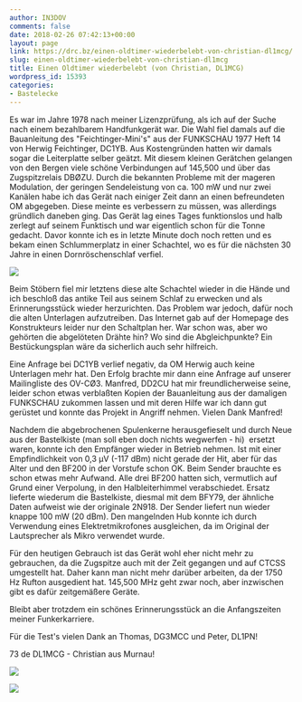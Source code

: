 ```yaml
---
author: IN3DOV
comments: false
date: 2018-02-26 07:42:13+00:00
layout: page
link: https://drc.bz/einen-oldtimer-wiederbelebt-von-christian-dl1mcg/
slug: einen-oldtimer-wiederbelebt-von-christian-dl1mcg
title: Einen Oldtimer wiederbelebt (von Christian, DL1MCG)
wordpress_id: 15393
categories:
- Bastelecke
---
```


Es war im Jahre 1978 nach meiner Lizenzprüfung, als ich auf der Suche nach einem bezahlbarem Handfunkgerät war. Die Wahl fiel damals auf die Bauanleitung des "Feichtinger-Mini's" aus der FUNKSCHAU 1977 Heft 14 von Herwig Feichtinger, DC1YB. Aus Kostengründen hatten wir damals sogar die Leiterplatte selber geätzt. Mit diesem kleinen Gerätchen gelangen von den Bergen viele schöne Verbindungen auf 145,500 und über das Zugspitzrelais DBØZU. Durch die bekannten Probleme mit der mageren Modulation, der geringen Sendeleistung von ca. 100 mW und nur zwei Kanälen habe ich das Gerät nach einiger Zeit dann an einen befreundeten OM abgegeben. Diese meinte es verbessern zu müssen, was allerdings gründlich daneben ging. Das Gerät lag eines Tages funktionslos und halb zerlegt auf seinem Funktisch und war eigentlich schon für die Tonne gedacht. Davor konnte ich es in letzte Minute doch noch retten und es bekam einen Schlummerplatz in einer Schachtel, wo es für die nächsten 30 Jahre in einen Dornröschenschlaf verfiel.

[![](https://drc.bz/wp-content/uploads/2018/02/1.jpg)](https://drc.bz/wp-content/uploads/2018/02/1.jpg)

Beim Stöbern fiel mir letztens diese alte Schachtel wieder in die Hände und ich beschloß das antike Teil aus seinem Schlaf zu erwecken und als Erinnerungsstück wieder herzurichten. Das Problem war jedoch, dafür noch die alten Unterlagen aufzutreiben. Das Internet gab auf der Homepage des Konstrukteurs leider nur den Schaltplan her. War schon was, aber wo gehörten die abgelöteten Drähte hin? Wo sind die Abgleichpunkte? Ein Bestückungsplan wäre da sicherlich auch sehr hilfreich.

Eine Anfrage bei DC1YB verlief negativ, da OM Herwig auch keine Unterlagen mehr hat. Den Erfolg brachte mir dann eine Anfrage auf unserer Mailingliste des OV-CØ3. Manfred, DD2CU hat mir freundlicherweise seine, leider schon etwas verblaßten Kopien der Bauanleitung aus der damaligen FUNKSCHAU zukommen lassen und mit deren Hilfe war ich dann gut gerüstet und konnte das Projekt in Angriff nehmen. Vielen Dank Manfred!

Nachdem die abgebrochenen Spulenkerne herausgefieselt und durch Neue aus der Bastelkiste (man soll eben doch nichts wegwerfen - hi)  ersetzt waren, konnte ich den Empfänger wieder in Betrieb nehmen. Ist mit einer Empfindlichkeit von 0,3 µV (-117 dBm) nicht gerade der Hit, aber für das Alter und den BF200 in der Vorstufe schon OK. Beim Sender brauchte es schon etwas mehr Aufwand. Alle drei BF200 hatten sich, vermutlich auf Grund einer Verpolung, in den Halbleiterhimmel verabschiedet. Ersatz lieferte wiederum die Bastelkiste, diesmal mit dem BFY79, der ähnliche Daten aufweist wie der originale 2N918. Der Sender liefert nun wieder knappe 100 mW (20 dBm). Den mangelnden Hub konnte ich durch Verwendung eines Elektretmikrofones ausgleichen, da im Original der Lautsprecher als Mikro verwendet wurde.

Für den heutigen Gebrauch ist das Gerät wohl eher nicht mehr zu gebrauchen, da die Zugspitze auch mit der Zeit gegangen und auf CTCSS umgestellt hat. Daher kann man nicht mehr darüber arbeiten, da der 1750 Hz Rufton ausgedient hat. 145,500 MHz geht zwar noch, aber inzwischen gibt es dafür zeitgemäßere Geräte.

Bleibt aber trotzdem ein schönes Erinnerungsstück an die Anfangszeiten meiner Funkerkarriere.

Für die Test's vielen Dank an Thomas, DG3MCC und Peter, DL1PN!

73 de DL1MCG - Christian aus Murnau!



[![](https://drc.bz/wp-content/uploads/2018/02/2.jpg)](https://drc.bz/wp-content/uploads/2018/02/2.jpg)

[![](https://drc.bz/wp-content/uploads/2018/02/3.jpg)](https://drc.bz/wp-content/uploads/2018/02/3.jpg)






